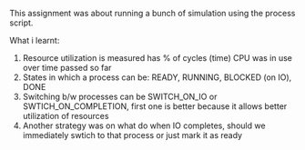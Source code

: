 This assignment was about running a bunch of simulation using the process script.

What i learnt:
1. Resource utilization is measured has % of cycles (time) CPU was in use over time passed so far
2. States in which a process can be: READY, RUNNING, BLOCKED (on IO), DONE
3. Switching b/w processes can be SWITCH_ON_IO or SWTICH_ON_COMPLETION, first one is better because it allows better utilization of resources
4. Another strategy was on what do when IO completes, should we immediately swtich to that process or just mark it as ready 

